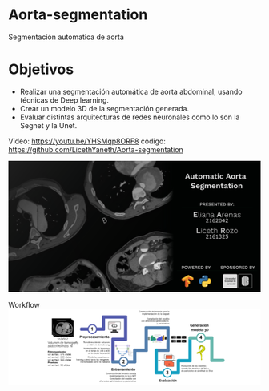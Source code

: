 # Aorta-segmentation
Segmentación automatica de aorta

# Objetivos
- Realizar una segmentación automática de aorta abdominal, usando técnicas de Deep learning.
- Crear un modelo 3D de la segmentación generada.
- Evaluar distintas arquitecturas de redes neuronales como lo son la Segnet y la Unet.

Video: https://youtu.be/YHSMqp8ORF8
codigo: https://github.com/LicethYaneth/Aorta-segmentation


<img src="banner.png">

Workflow
<img src="workflow.png">
